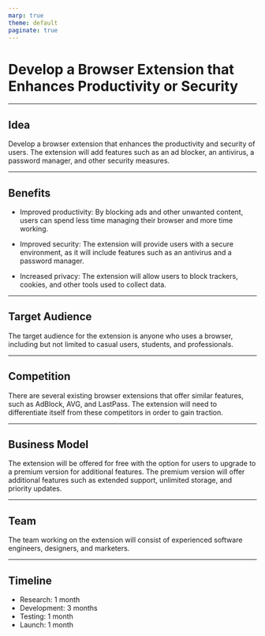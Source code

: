 ```yaml
---
marp: true
theme: default
paginate: true
---
```

# Develop a Browser Extension that Enhances Productivity or Security

---
## Idea

Develop a browser extension that enhances the productivity and security of users. The extension will add features such as an ad blocker, an antivirus, a password manager, and other security measures.

---
## Benefits

- Improved productivity: By blocking ads and other unwanted content, users can spend less time managing their browser and more time working.

- Improved security: The extension will provide users with a secure environment, as it will include features such as an antivirus and a password manager.

- Increased privacy: The extension will allow users to block trackers, cookies, and other tools used to collect data.

---
## Target Audience

The target audience for the extension is anyone who uses a browser, including but not limited to casual users, students, and professionals.

---
## Competition

There are several existing browser extensions that offer similar features, such as AdBlock, AVG, and LastPass. The extension will need to differentiate itself from these competitors in order to gain traction.

---
## Business Model

The extension will be offered for free with the option for users to upgrade to a premium version for additional features. The premium version will offer additional features such as extended support, unlimited storage, and priority updates.

---
## Team

The team working on the extension will consist of experienced software engineers, designers, and marketers.

---
## Timeline

- Research: 1 month
- Development: 3 months
- Testing: 1 month
- Launch: 1 month
  
